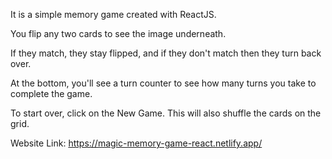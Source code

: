It is a simple memory game created with ReactJS.

You flip any two cards to see the image underneath. 

If they match, they stay flipped, and if they don't match then they turn back over. 

At the bottom, you'll see a turn counter to see how many turns you take to complete the game. 

To start over, click on the New Game. This will also shuffle the cards on the grid. 

Website Link: https://magic-memory-game-react.netlify.app/
